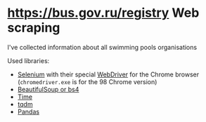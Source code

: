 # https://bus.gov.ru/registry Web scraping

I've collected information about all swimming pools organisations

Used libraries:
* [Selenium](https://www.selenium.dev/)
with their special [WebDriver](https://chromedriver.chromium.org/home) for the Chrome browser (`chromedriver.exe` is for the 98 Chrome version)
* [BeautifulSoup or bs4](https://www.crummy.com/software/BeautifulSoup/bs4/doc/)
* [Time](https://docs.python.org/3/library/time.html)
* [tqdm](https://github.com/tqdm/tqdm)
* [Pandas](https://pandas.pydata.org/)
